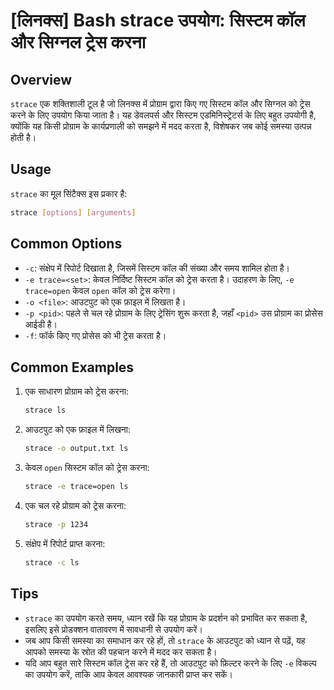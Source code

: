 # [लिनक्स] Bash strace उपयोग: सिस्टम कॉल और सिग्नल ट्रेस करना

## Overview
`strace` एक शक्तिशाली टूल है जो लिनक्स में प्रोग्राम द्वारा किए गए सिस्टम कॉल और सिग्नल को ट्रेस करने के लिए उपयोग किया जाता है। यह डेवलपर्स और सिस्टम एडमिनिस्ट्रेटर्स के लिए बहुत उपयोगी है, क्योंकि यह किसी प्रोग्राम के कार्यप्रणाली को समझने में मदद करता है, विशेषकर जब कोई समस्या उत्पन्न होती है।

## Usage
`strace` का मूल सिंटैक्स इस प्रकार है:

```bash
strace [options] [arguments]
```

## Common Options
- `-c`: संक्षेप में रिपोर्ट दिखाता है, जिसमें सिस्टम कॉल की संख्या और समय शामिल होता है।
- `-e trace=<set>`: केवल निर्दिष्ट सिस्टम कॉल को ट्रेस करता है। उदाहरण के लिए, `-e trace=open` केवल `open` कॉल को ट्रेस करेगा।
- `-o <file>`: आउटपुट को एक फ़ाइल में लिखता है।
- `-p <pid>`: पहले से चल रहे प्रोग्राम के लिए ट्रेसिंग शुरू करता है, जहाँ `<pid>` उस प्रोग्राम का प्रोसेस आईडी है।
- `-f`: फॉर्क किए गए प्रोसेस को भी ट्रेस करता है।

## Common Examples
1. एक साधारण प्रोग्राम को ट्रेस करना:
   ```bash
   strace ls
   ```

2. आउटपुट को एक फ़ाइल में लिखना:
   ```bash
   strace -o output.txt ls
   ```

3. केवल `open` सिस्टम कॉल को ट्रेस करना:
   ```bash
   strace -e trace=open ls
   ```

4. एक चल रहे प्रोग्राम को ट्रेस करना:
   ```bash
   strace -p 1234
   ```

5. संक्षेप में रिपोर्ट प्राप्त करना:
   ```bash
   strace -c ls
   ```

## Tips
- `strace` का उपयोग करते समय, ध्यान रखें कि यह प्रोग्राम के प्रदर्शन को प्रभावित कर सकता है, इसलिए इसे प्रोडक्शन वातावरण में सावधानी से उपयोग करें।
- जब आप किसी समस्या का समाधान कर रहे हों, तो `strace` के आउटपुट को ध्यान से पढ़ें, यह आपको समस्या के स्रोत की पहचान करने में मदद कर सकता है।
- यदि आप बहुत सारे सिस्टम कॉल ट्रेस कर रहे हैं, तो आउटपुट को फ़िल्टर करने के लिए `-e` विकल्प का उपयोग करें, ताकि आप केवल आवश्यक जानकारी प्राप्त कर सकें।